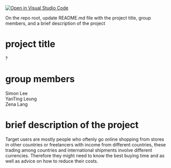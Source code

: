 [![Open in Visual Studio Code](https://classroom.github.com/assets/open-in-vscode-2e0aaae1b6195c2367325f4f02e2d04e9abb55f0b24a779b69b11b9e10269abc.svg)](https://classroom.github.com/online_ide?assignment_repo_id=19723611&assignment_repo_type=AssignmentRepo)

On the repo root, update README.md file with the project title, group members, and a brief description of the project

# project title
?

# group members

Simon Lee  
YanTing Leung  
Zena Lang  

# brief description of the project
Target users are mostly people who oftenly go online shopping from stores in other countries or freelancers with income from different countries, these trading among countries and international shipments involve different currencies. Therefore they might need to know the best buying time and as well as  advice on how to reduce their costs.
